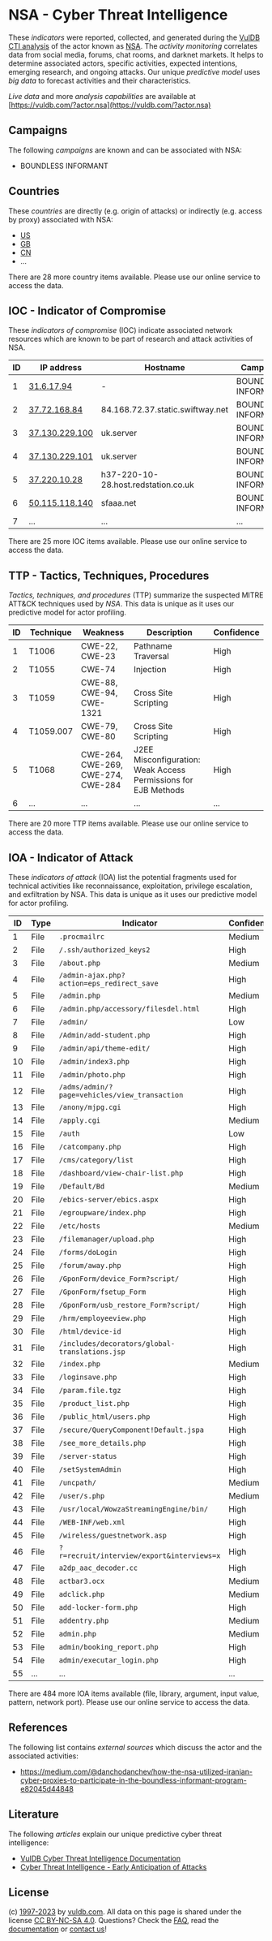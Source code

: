 # NSA - Cyber Threat Intelligence

These _indicators_ were reported, collected, and generated during the [VulDB CTI analysis](https://vuldb.com/?kb.cti) of the actor known as [NSA](https://vuldb.com/?actor.nsa). The _activity monitoring_ correlates data from social media, forums, chat rooms, and darknet markets. It helps to determine associated actors, specific activities, expected intentions, emerging research, and ongoing attacks. Our unique _predictive model_ uses _big data_ to forecast activities and their characteristics.

_Live data_ and more _analysis capabilities_ are available at [https://vuldb.com/?actor.nsa](https://vuldb.com/?actor.nsa)

## Campaigns

The following _campaigns_ are known and can be associated with NSA:

* BOUNDLESS INFORMANT

## Countries

These _countries_ are directly (e.g. origin of attacks) or indirectly (e.g. access by proxy) associated with NSA:

* [US](https://vuldb.com/?country.us)
* [GB](https://vuldb.com/?country.gb)
* [CN](https://vuldb.com/?country.cn)
* ...

There are 28 more country items available. Please use our online service to access the data.

## IOC - Indicator of Compromise

These _indicators of compromise_ (IOC) indicate associated network resources which are known to be part of research and attack activities of NSA.

ID | IP address | Hostname | Campaign | Confidence
-- | ---------- | -------- | -------- | ----------
1 | [31.6.17.94](https://vuldb.com/?ip.31.6.17.94) | - | BOUNDLESS INFORMANT | High
2 | [37.72.168.84](https://vuldb.com/?ip.37.72.168.84) | 84.168.72.37.static.swiftway.net | BOUNDLESS INFORMANT | High
3 | [37.130.229.100](https://vuldb.com/?ip.37.130.229.100) | uk.server | BOUNDLESS INFORMANT | High
4 | [37.130.229.101](https://vuldb.com/?ip.37.130.229.101) | uk.server | BOUNDLESS INFORMANT | High
5 | [37.220.10.28](https://vuldb.com/?ip.37.220.10.28) | h37-220-10-28.host.redstation.co.uk | BOUNDLESS INFORMANT | High
6 | [50.115.118.140](https://vuldb.com/?ip.50.115.118.140) | sfaaa.net | BOUNDLESS INFORMANT | High
7 | ... | ... | ... | ...

There are 25 more IOC items available. Please use our online service to access the data.

## TTP - Tactics, Techniques, Procedures

_Tactics, techniques, and procedures_ (TTP) summarize the suspected MITRE ATT&CK techniques used by _NSA_. This data is unique as it uses our predictive model for actor profiling.

ID | Technique | Weakness | Description | Confidence
-- | --------- | -------- | ----------- | ----------
1 | T1006 | CWE-22, CWE-23 | Pathname Traversal | High
2 | T1055 | CWE-74 | Injection | High
3 | T1059 | CWE-88, CWE-94, CWE-1321 | Cross Site Scripting | High
4 | T1059.007 | CWE-79, CWE-80 | Cross Site Scripting | High
5 | T1068 | CWE-264, CWE-269, CWE-274, CWE-284 | J2EE Misconfiguration: Weak Access Permissions for EJB Methods | High
6 | ... | ... | ... | ...

There are 20 more TTP items available. Please use our online service to access the data.

## IOA - Indicator of Attack

These _indicators of attack_ (IOA) list the potential fragments used for technical activities like reconnaissance, exploitation, privilege escalation, and exfiltration by NSA. This data is unique as it uses our predictive model for actor profiling.

ID | Type | Indicator | Confidence
-- | ---- | --------- | ----------
1 | File | `.procmailrc` | Medium
2 | File | `/.ssh/authorized_keys2` | High
3 | File | `/about.php` | Medium
4 | File | `/admin-ajax.php?action=eps_redirect_save` | High
5 | File | `/admin.php` | Medium
6 | File | `/admin.php/accessory/filesdel.html` | High
7 | File | `/admin/` | Low
8 | File | `/Admin/add-student.php` | High
9 | File | `/admin/api/theme-edit/` | High
10 | File | `/admin/index3.php` | High
11 | File | `/admin/photo.php` | High
12 | File | `/adms/admin/?page=vehicles/view_transaction` | High
13 | File | `/anony/mjpg.cgi` | High
14 | File | `/apply.cgi` | Medium
15 | File | `/auth` | Low
16 | File | `/catcompany.php` | High
17 | File | `/cms/category/list` | High
18 | File | `/dashboard/view-chair-list.php` | High
19 | File | `/Default/Bd` | Medium
20 | File | `/ebics-server/ebics.aspx` | High
21 | File | `/egroupware/index.php` | High
22 | File | `/etc/hosts` | Medium
23 | File | `/filemanager/upload.php` | High
24 | File | `/forms/doLogin` | High
25 | File | `/forum/away.php` | High
26 | File | `/GponForm/device_Form?script/` | High
27 | File | `/GponForm/fsetup_Form` | High
28 | File | `/GponForm/usb_restore_Form?script/` | High
29 | File | `/hrm/employeeview.php` | High
30 | File | `/html/device-id` | High
31 | File | `/includes/decorators/global-translations.jsp` | High
32 | File | `/index.php` | Medium
33 | File | `/loginsave.php` | High
34 | File | `/param.file.tgz` | High
35 | File | `/product_list.php` | High
36 | File | `/public_html/users.php` | High
37 | File | `/secure/QueryComponent!Default.jspa` | High
38 | File | `/see_more_details.php` | High
39 | File | `/server-status` | High
40 | File | `/setSystemAdmin` | High
41 | File | `/uncpath/` | Medium
42 | File | `/user/s.php` | Medium
43 | File | `/usr/local/WowzaStreamingEngine/bin/` | High
44 | File | `/WEB-INF/web.xml` | High
45 | File | `/wireless/guestnetwork.asp` | High
46 | File | `?r=recruit/interview/export&interviews=x` | High
47 | File | `a2dp_aac_decoder.cc` | High
48 | File | `actbar3.ocx` | Medium
49 | File | `adclick.php` | Medium
50 | File | `add-locker-form.php` | High
51 | File | `addentry.php` | Medium
52 | File | `admin.php` | Medium
53 | File | `admin/booking_report.php` | High
54 | File | `admin/executar_login.php` | High
55 | ... | ... | ...

There are 484 more IOA items available (file, library, argument, input value, pattern, network port). Please use our online service to access the data.

## References

The following list contains _external sources_ which discuss the actor and the associated activities:

* https://medium.com/@danchodanchev/how-the-nsa-utilized-iranian-cyber-proxies-to-participate-in-the-boundless-informant-program-e82045d44848

## Literature

The following _articles_ explain our unique predictive cyber threat intelligence:

* [VulDB Cyber Threat Intelligence Documentation](https://vuldb.com/?kb.cti)
* [Cyber Threat Intelligence - Early Anticipation of Attacks](https://www.scip.ch/en/?labs.20201022)

## License

(c) [1997-2023](https://vuldb.com/?kb.changelog) by [vuldb.com](https://vuldb.com/?kb.about). All data on this page is shared under the license [CC BY-NC-SA 4.0](https://creativecommons.org/licenses/by-nc-sa/4.0/). Questions? Check the [FAQ](https://vuldb.com/?kb.faq), read the [documentation](https://vuldb.com/?kb) or [contact us](https://vuldb.com/?contact)!
